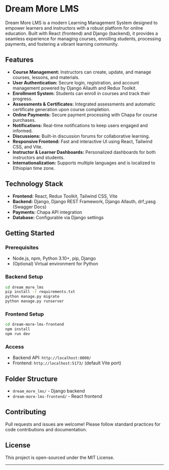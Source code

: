 # Dream More LMS

Dream More LMS is a modern Learning Management System designed to empower learners and instructors with a robust platform for online education. Built with React (frontend) and Django (backend), it provides a seamless experience for managing courses, enrolling students, processing payments, and fostering a vibrant learning community.

## Features

- **Course Management:** Instructors can create, update, and manage courses, lessons, and materials.
- **User Authentication:** Secure login, registration, and account management powered by Django Allauth and Redux Toolkit.
- **Enrollment System:** Students can enroll in courses and track their progress.
- **Assessments & Certificates:** Integrated assessments and automatic certificate generation upon course completion.
- **Online Payments:** Secure payment processing with Chapa for course purchases.
- **Notifications:** Real-time notifications to keep users engaged and informed.
- **Discussions:** Built-in discussion forums for collaborative learning.
- **Responsive Frontend:** Fast and interactive UI using React, Tailwind CSS, and Vite.
- **Instructor & Learner Dashboards:** Personalized dashboards for both instructors and students.
- **Internationalization:** Supports multiple languages and is localized to Ethiopian time zone.

## Technology Stack

- **Frontend:** React, Redux Toolkit, Tailwind CSS, Vite
- **Backend:** Django, Django REST Framework, Django Allauth, drf_yasg (Swagger Docs)
- **Payments:** Chapa API integration
- **Database:** Configurable via Django settings

## Getting Started

### Prerequisites

- Node.js, npm, Python 3.10+, pip, Django
- (Optional) Virtual environment for Python

### Backend Setup

```bash
cd dream_more_lms
pip install -r requirements.txt
python manage.py migrate
python manage.py runserver
```

### Frontend Setup

```bash
cd dream-more-lms-frontend
npm install
npm run dev
```

### Access

- Backend API: `http://localhost:8000/`
- Frontend: `http://localhost:5173/` (default Vite port)

## Folder Structure

- `dream_more_lms/` - Django backend
- `dream-more-lms-frontend/` - React frontend

## Contributing

Pull requests and issues are welcome! Please follow standard practices for code contributions and documentation.

## License

This project is open-sourced under the MIT License.

---
